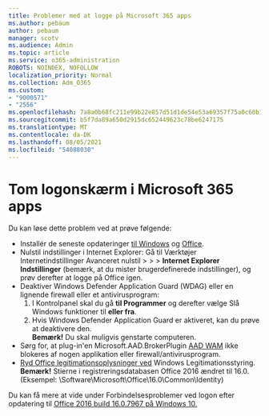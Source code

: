 ```yaml
---
title: Problemer med at logge på Microsoft 365 apps
ms.author: pebaum
author: pebaum
manager: scotv
ms.audience: Admin
ms.topic: article
ms.service: o365-administration
ROBOTS: NOINDEX, NOFOLLOW
localization_priority: Normal
ms.collection: Adm_O365
ms.custom:
- "9000571"
- "2556"
ms.openlocfilehash: 7a8a0b68fc211e99b22e857d51d1de54e53a69357f75a0c60b1e83078cd5b27f
ms.sourcegitcommit: b5f7da89a650d2915dc652449623c78be6247175
ms.translationtype: MT
ms.contentlocale: da-DK
ms.lasthandoff: 08/05/2021
ms.locfileid: "54088030"
---
```

# <a name="blank-sign-in-screen-in-microsoft-365-apps"></a>Tom logonskærm i Microsoft 365 apps

Du kan løse dette problem ved at prøve følgende:
- Installér de seneste opdateringer [til Windows](https://support.microsoft.com/help/4027667/windows-10-update) og [Office](https://support.office.com/article/update-office-and-your-computer-with-microsoft-update-2ab296f3-7f03-43a2-8e50-46de917611c5).
- Nulstil indstillinger i Internet Explorer: Gå til Værktøjer Internetindstillinger Avanceret nulstil  >    >    >  **Internet Explorer Indstillinger** (bemærk, at du mister brugerdefinerede indstillinger), og prøv derefter at logge på Office igen.
- Deaktiver Windows Defender Application Guard (WDAG) eller en lignende firewall eller et antivirusprogram:
    1. I Kontrolpanel skal du gå **til Programmer** og derefter vælge Slå Windows funktioner til **eller fra**.
    2. Hvis Windows Defender Application Guard er aktiveret, kan du prøve at deaktivere den.<br/>
    **Bemærk!** Du skal muligvis genstarte computeren.
- Sørg for, at plug-in'en Microsoft.AAD.BrokerPlugin [AAD WAM](https://docs.microsoft.com/office365/troubleshoot/administration/connection-issue-when-sign-in-office-2016#symptom-1) ikke blokeres af nogen applikation eller firewall/antivirusprogram.
- [Ryd Office legitimationsoplysninger ved](https://docs.microsoft.com/office/troubleshoot/error-messages/another-account-already-signed-in#step-3-clear-cached-credentials-on-the-computer) Windows Legitimationsstyring.<br/>
    **Bemærk!** Stierne i registreringsdatabasen Office 2016 ændret til 16.0. (Eksempel: \Software\Microsoft\Office\16.0\Common\Identity\)

Du kan få mere at vide under Forbindelsesproblemer ved logon efter opdatering til [Office 2016 build 16.0.7967 på Windows 10.](https://docs.microsoft.com/office365/troubleshoot/administration/connection-issue-when-sign-in-office-2016)